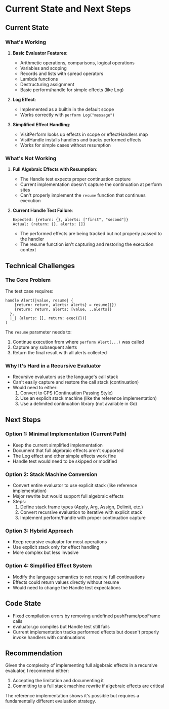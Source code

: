 # Current State and Next Steps

## Current State

### What's Working
1. **Basic Evaluator Features**:
   - Arithmetic operations, comparisons, logical operations
   - Variables and scoping
   - Records and lists with spread operators
   - Lambda functions
   - Destructuring assignment
   - Basic perform/handle for simple effects (like Log)

2. **Log Effect**: 
   - Implemented as a builtin in the default scope
   - Works correctly with `perform Log("message")`

3. **Simplified Effect Handling**:
   - VisitPerform looks up effects in scope or effectHandlers map
   - VisitHandle installs handlers and tracks performed effects
   - Works for simple cases without resumption

### What's Not Working
1. **Full Algebraic Effects with Resumption**:
   - The Handle test expects proper continuation capture
   - Current implementation doesn't capture the continuation at perform sites
   - Can't properly implement the `resume` function that continues execution

2. **Current Handle Test Failure**:
   ```
   Expected: {return: {}, alerts: ["first", "second"]}
   Actual: {return: {}, alerts: []}
   ```
   - The performed effects are being tracked but not properly passed to the handler
   - The resume function isn't capturing and restoring the execution context

## Technical Challenges

### The Core Problem
The test case requires:
```lox
handle Alert(|value, resume| {
    {return: return, alerts: alerts} = resume({})
    {return: return, alerts: [value, ..alerts]}
  },
  |_| {alerts: [], return: exec({})}
)
```

The `resume` parameter needs to:
1. Continue execution from where `perform Alert(...)` was called
2. Capture any subsequent alerts
3. Return the final result with all alerts collected

### Why It's Hard in a Recursive Evaluator
- Recursive evaluators use the language's call stack
- Can't easily capture and restore the call stack (continuation)
- Would need to either:
  1. Convert to CPS (Continuation Passing Style)
  2. Use an explicit stack machine (like the reference implementation)
  3. Use a delimited continuation library (not available in Go)

## Next Steps

### Option 1: Minimal Implementation (Current Path)
- Keep the current simplified implementation
- Document that full algebraic effects aren't supported
- The Log effect and other simple effects work fine
- Handle test would need to be skipped or modified

### Option 2: Stack Machine Conversion
- Convert entire evaluator to use explicit stack (like reference implementation)
- Major rewrite but would support full algebraic effects
- Steps:
  1. Define stack frame types (Apply, Arg, Assign, Delimit, etc.)
  2. Convert recursive evaluation to iterative with explicit stack
  3. Implement perform/handle with proper continuation capture

### Option 3: Hybrid Approach
- Keep recursive evaluator for most operations
- Use explicit stack only for effect handling
- More complex but less invasive

### Option 4: Simplified Effect System
- Modify the language semantics to not require full continuations
- Effects could return values directly without resume
- Would need to change the Handle test expectations

## Code State
- Fixed compilation errors by removing undefined pushFrame/popFrame calls
- evaluator.go compiles but Handle test still fails
- Current implementation tracks performed effects but doesn't properly invoke handlers with continuations

## Recommendation
Given the complexity of implementing full algebraic effects in a recursive evaluator, I recommend either:
1. Accepting the limitation and documenting it
2. Committing to a full stack machine rewrite if algebraic effects are critical

The reference implementation shows it's possible but requires a fundamentally different evaluation strategy.